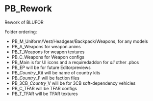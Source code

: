 # PB_Rework
Rework of BLUFOR

Folder ordering:

- PB_M_Uniform/Vest/Headgear/Backpack/Weapons, for any models
- PB_A_Weapons for weapon anims
- PB_T_Weapons for weapon textures
- PB_C_Weapons for Weapon configs
- PB_Main is for UI icons and a requiredaddon for *all* other .pbos
- PB_EP will be for future Editorpreviews
- PB_*Country*_Kit will be name of country kits
- PB_*Country*_F will be faction files
- PB_3CB_*Country*_V will be for 3CB soft-dependency vehicles
- PB_C_TFAR will be TFAR configs
- PB_T_TFAR will be TFAR textures
